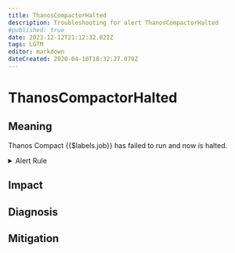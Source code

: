 ```yaml
---
title: ThanosCompactorHalted
description: Troubleshooting for alert ThanosCompactorHalted
#published: true
date: 2023-12-12T21:12:32.022Z
tags: LGTM
editor: markdown
dateCreated: 2020-04-10T18:32:27.079Z
---
```


# ThanosCompactorHalted

## Meaning
[//]: # "Short paragraph that explains what the alert means"
Thanos Compact {{$labels.job}} has failed to run and now is halted.

<details>
  <summary>Alert Rule</summary>

  ```yaml
alert: ThanosCompactorHalted
expr: thanos_compact_halted{job=~".*thanos-compact.*"} == 1
for: 5m
labels:
    severity: warning
annotations:
    summary: Thanos Compactor Halted (instance {{ $labels.instance }})
    description: |-
        Thanos Compact {{$labels.job}} has failed to run and now is halted.
          VALUE = {{ $value }}
          LABELS = {{ $labels }}
    runbook: https://github.com/srerun/prometheus-alerts/content/runbooks/ThanosCompactorHalted

  ```
</details>


## Impact
[//]: # "What could / will happen if the alert is not addressed"



## Diagnosis
[//]: # "Steps to take to identify the cause of the problem"



## Mitigation
[//]: # "The steps necessary to resolve the alert"
